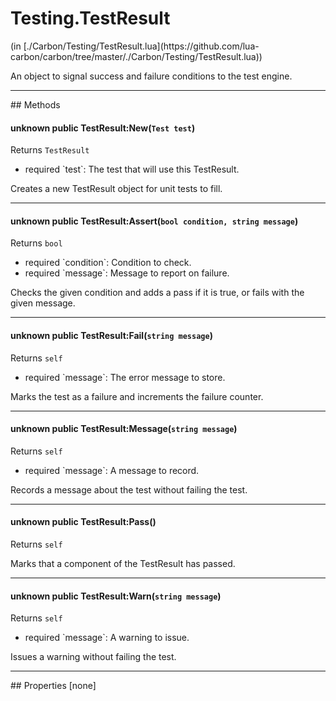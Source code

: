 <h1 class="class-title">Testing.TestResult</h1>
<span class="file-link">(in [./Carbon/Testing/TestResult.lua](https://github.com/lua-carbon/carbon/tree/master/./Carbon/Testing/TestResult.lua))</span><br/>

An object to signal success and failure conditions to the test engine.


<hr />
## Methods
<h4 class="method-name"><span class="doc-unknown">unknown</span> <span class="doc-visibility doc-public">public</span> TestResult:New(<code>Test test</code>)</h4>
<p class="method-returns bold">Returns <code>TestResult</code></p>
<ul class="doc-arg-list">
<li><span class="doc-arg-level doc-required">required</span>  `test`: The test that will use this TestResult.</li>
</ul>

Creates a new TestResult object for unit tests to fill.
<hr/>
<h4 class="method-name"><span class="doc-unknown">unknown</span> <span class="doc-visibility doc-public">public</span> TestResult:Assert(<code>bool condition, string message</code>)</h4>
<p class="method-returns bold">Returns <code>bool</code></p>
<ul class="doc-arg-list">
<li><span class="doc-arg-level doc-required">required</span>  `condition`: Condition to check.</li>
<li><span class="doc-arg-level doc-required">required</span>  `message`: Message to report on failure.</li>
</ul>

Checks the given condition and adds a pass if it is true, or fails with the given message.
<hr/>
<h4 class="method-name"><span class="doc-unknown">unknown</span> <span class="doc-visibility doc-public">public</span> TestResult:Fail(<code>string message</code>)</h4>
<p class="method-returns bold">Returns <code>self</code></p>
<ul class="doc-arg-list">
<li><span class="doc-arg-level doc-required">required</span>  `message`: The error message to store.</li>
</ul>

Marks the test as a failure and increments the failure counter.
<hr/>
<h4 class="method-name"><span class="doc-unknown">unknown</span> <span class="doc-visibility doc-public">public</span> TestResult:Message(<code>string message</code>)</h4>
<p class="method-returns bold">Returns <code>self</code></p>
<ul class="doc-arg-list">
<li><span class="doc-arg-level doc-required">required</span>  `message`: A message to record.</li>
</ul>

Records a message about the test without failing the test.
<hr/>
<h4 class="method-name"><span class="doc-unknown">unknown</span> <span class="doc-visibility doc-public">public</span> TestResult:Pass()</h4>
<p class="method-returns bold">Returns <code>self</code></p>
<ul class="doc-arg-list">

</ul>

Marks that a component of the TestResult has passed.
<hr/>
<h4 class="method-name"><span class="doc-unknown">unknown</span> <span class="doc-visibility doc-public">public</span> TestResult:Warn(<code>string message</code>)</h4>
<p class="method-returns bold">Returns <code>self</code></p>
<ul class="doc-arg-list">
<li><span class="doc-arg-level doc-required">required</span>  `message`: A warning to issue.</li>
</ul>

Issues a warning without failing the test.

<hr />
## Properties
[none]
